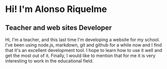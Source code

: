 # Hi! I'm Alonso Riquelme

## **Teacher and web sites Developer**

Hi, I'm a teacher, and this last time I'm developing a website for my school. I've been using node.js, markdown, git and github for a while now and I find that it's an excellent development tool. I hope to learn how to use it well and get the most out of it.  Finally, I would like to mention that for me it is very interesting to work in the educational field.
